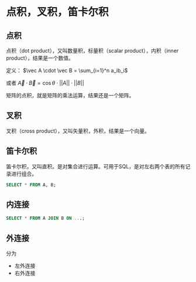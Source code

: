 # 点积，叉积，笛卡尔积

## 点积

点积（dot product），又叫数量积，标量积（scalar product），内积（inner product），结果是一个数值。

定义：
$\vec A \cdot \vec B = \sum_{i=1}^n a_ib_i$

或者
$\vec A \cdot \vec B = \cos\theta \cdot ||A|| \cdot  ||B||$

矩阵的点积，就是矩阵的乘法运算，结果还是一个矩阵。

## 叉积

叉积（cross product），又叫矢量积，外积，结果是一个向量。

## 笛卡尔积

笛卡尔积，又叫直积。是对集合进行运算。可用于SQL，是对左右两个表的所有记录进行组合。

```sql
SELECT * FROM A, B;
```

## 内连接

```sql
SELECT * FROM A JOIN B ON ...;
```

## 外连接

分为

- 左外连接
- 右外连接
